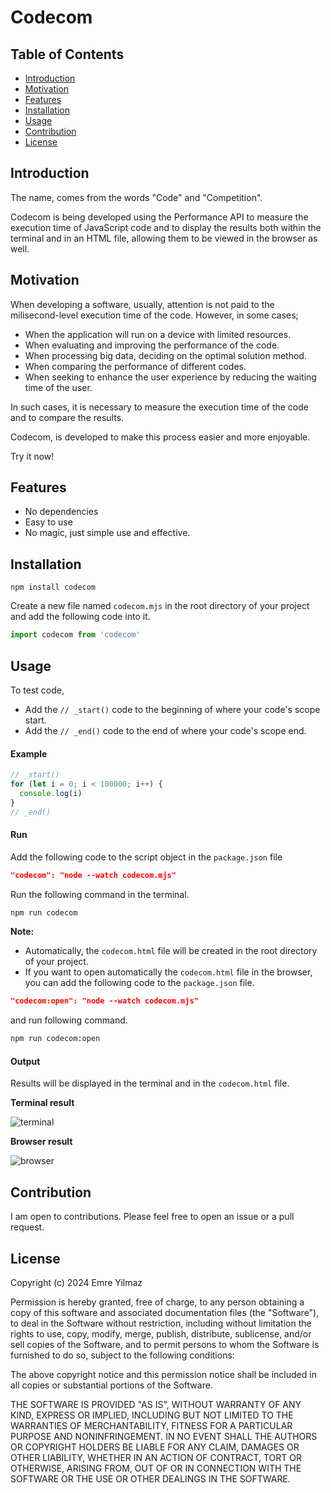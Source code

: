 # Codecom

## Table of Contents

- [Introduction](#introduction)
- [Motivation](#motivation)
- [Features](#features)
- [Installation](#installation)
- [Usage](#usage)
- [Contribution](#contribution)
- [License](#mit-license)

## Introduction

The name, comes from the words "Code" and "Competition".

Codecom is being developed using the Performance API to measure the execution time of JavaScript code and to display the results both within the terminal and in an HTML file, allowing them to be viewed in the browser as well.

## Motivation

When developing a software, usually, attention is not paid to the milisecond-level execution time of the code. However, in some cases;

- When the application will run on a device with limited resources.
- When evaluating and improving the performance of the code.
- When processing big data, deciding on the optimal solution method.
- When comparing the performance of different codes.
- When seeking to enhance the user experience by reducing the waiting time of the user.

In such cases, it is necessary to measure the execution time of the code and to compare the results.

Codecom, is developed to make this process easier and more enjoyable.

Try it now!

## Features

- No dependencies
- Easy to use
- No magic, just simple use and effective.

## Installation

```
npm install codecom
```

Create a new file named `codecom.mjs` in the root directory of your project and add the following code into it.

```JavaScript
import codecom from 'codecom'
```

## Usage

To test code,

- Add the `// _start()` code to the beginning of where your code's scope start.
- Add the `// _end()` code to the end of where your code's scope end.

#### Example

```JavaScript
// _start()
for (let i = 0; i < 100000; i++) {
  console.log(i)
}
// _end()
```

#### Run

Add the following code to the script object in the `package.json` file

```JSON
"codecom": "node --watch codecom.mjs"
```

Run the following command in the terminal.

```bash
npm run codecom
```

**Note:**

- Automatically, the `codecom.html` file will be created in the root directory of your project.
- If you want to open automatically the `codecom.html` file in the browser, you can add the following code to the `package.json` file.

```JSON
"codecom:open": "node --watch codecom.mjs"
```

and run following command.

```bash
npm run codecom:open
```

#### Output

Results will be displayed in the terminal and in the `codecom.html` file.

**Terminal result**

![terminal](https://docs.google.com/uc?export=open&id=1bxUeqFUVi4K_FAkU71DlRnC-PCug0JJV)

**Browser result**

![browser](https://docs.google.com/uc?export=open&id=176ENOURxd2yQyXjWdR6kjSmWEV6qKWxs)

## Contribution

I am open to contributions. Please feel free to open an issue or a pull request.

## License

Copyright (c) 2024 Emre Yilmaz

Permission is hereby granted, free of charge, to any person obtaining a copy of this software and associated documentation files (the "Software"), to deal in the Software without restriction, including without limitation the rights to use, copy, modify, merge, publish, distribute, sublicense, and/or sell copies of the Software, and to permit persons to whom the Software is furnished to do so, subject to the following conditions:

The above copyright notice and this permission notice shall be included in all copies or substantial portions of the Software.

THE SOFTWARE IS PROVIDED "AS IS", WITHOUT WARRANTY OF ANY KIND, EXPRESS OR IMPLIED, INCLUDING BUT NOT LIMITED TO THE WARRANTIES OF MERCHANTABILITY, FITNESS FOR A PARTICULAR PURPOSE AND NONINFRINGEMENT. IN NO EVENT SHALL THE AUTHORS OR COPYRIGHT HOLDERS BE LIABLE FOR ANY CLAIM, DAMAGES OR OTHER LIABILITY, WHETHER IN AN ACTION OF CONTRACT, TORT OR OTHERWISE, ARISING FROM, OUT OF OR IN CONNECTION WITH THE SOFTWARE OR THE USE OR OTHER DEALINGS IN THE SOFTWARE.
